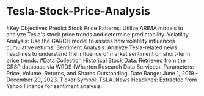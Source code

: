 # Tesla-Stock-Price-Analysis

#Key Objectives
Predict Stock Price Patterns: Utilize ARIMA models to analyze Tesla's stock price trends and determine predictability.
Volatility Analysis: Use the GARCH model to assess how volatility influences cumulative returns.
Sentiment Analysis: Analyze Tesla-related news headlines to understand the influence of market sentiment on short-term price trends.
#Data Collection
Historical Stock Data: Retrieved from the CRSP database via WRDS (Wharton Research Data Services).
Parameters: Price, Volume, Returns, and Shares Outstanding.
Date Range: June 1, 2019 - December 29, 2023.
Ticker Symbol: TSLA.
News Headlines: Extracted from Yahoo Finance for sentiment analysis.
